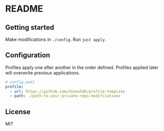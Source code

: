 # README

## Getting started

Make modifications in `./config`. Run `just apply`.

## Configuration

Profiles apply one after another in the order defined. Profiles applied later
will overwrite previous applications.

```yaml
# config.yaml
profile:
  - url: https://github.com/dineshdb/profile-template
  - path: ./path-to-your-private-repo-modifications
```

## License

MIT
